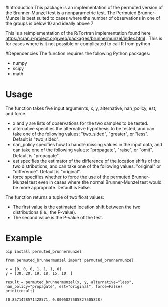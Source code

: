 #Introduction
This package is an implementation of the permuted version of the Brunner-Munzel test is a nonparametric test.
The Permuted Brunner-Munzel is best suited to cases where the number of observations in one of the groups is below 10 and
ideally above 7

This is a reimplementation of the R/Fortran implementation found here https://cran.r-project.org/web/packages/brunnermunzel/index.html . This is for cases where is it not possible or complicated to call R from python

#Dependencies
The function requires the following Python packages:

- numpy
- scipy
- math

# Usage
The function takes five input arguments, x, y, alternative, nan_policy, est, and force.

- x and y are lists of observations for the two samples to be tested.
- alternative specifies the alternative hypothesis to be tested, and can take one of the following values: "two_sided", "greater", or "less". Default is "two_sided".
- nan_policy specifies how to handle missing values in the input data, and can take one of the following values: "propagate", "raise", or "omit". Default is "propagate".
- est specifies the estimator of the difference of the location shifts of the two distributions, and can take one of the following values: "original" or "difference". Default is "original".
- force specifies whether to force the use of the permuted Brunner-Munzel test even in cases where the normal Brunner-Munzel test would be more appropriate. Default is False.

The function returns a tuple of two float values:

- The first value is the estimated location shift between the two distributions (i.e., the P-value).
- The second value is the P-value of the test.

# Example
```
pip install permuted_brunnermunzel
```

```
from permuted_brunnermunzel import permuted_brunnermunzel

x = [0, 0, 0, 1, 1, 1, 0]
y = [30, 20, 19, 18, 15, 10, ]

result = permuted_brunnermunzel(x, y, alternative="less", nan_policy="propagate", est="original", force=False)
print(result)
```

```
(0.8571428571428571, 0.0005827505827505828)
```